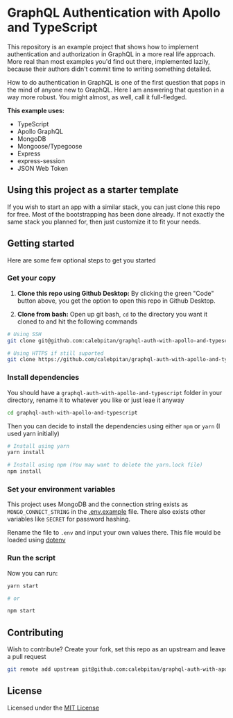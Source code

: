 # GraphQL Authentication with Apollo and TypeScript

This repository is an example project that shows how to implement authentication and authorization in GraphQL in a more real life approach. More real than most examples you'd find out there, implemented lazily, because their authors didn't commit time to writing something detailed.

How to do authentication in GraphQL is one of the first question that pops in the mind of anyone new to GraphQL. Here I am answering that question in a way more robust. You might almost, as well, call it full-fledged.

**This example uses:**

- TypeScript
- Apollo GraphQL
- MongoDB
- Mongoose/Typegoose
- Express
- express-session
- JSON Web Token

## Using this project as a starter template

If you wish to start an app with a similar stack, you can just clone this repo for free. Most of the bootstrapping has been done already. If not exactly the same stack you planned for, then just customize it to fit your needs.

## Getting started

Here are some few optional steps to get you started

### Get your copy

1. **Clone this repo using Github Desktop:** By clicking the green "Code" button above, you get the option to open this repo in Github Desktop.

2. **Clone from bash:** Open up git bash, `cd` to the directory you want it cloned to and hit the following commands

```bash
# Using SSH
git clone git@github.com:calebpitan/graphql-auth-with-apollo-and-typescript.git

# Using HTTPS if still suported
git clone https://github.com/calebpitan/graphql-auth-with-apollo-and-typescript.git
```

### Install dependencies

You should have a `graphql-auth-with-apollo-and-typescript` folder in your directory, rename it to whatever you like or just leae it anyway

```bash
cd graphql-auth-with-apollo-and-typescript
```

Then you can decide to install the dependencies using either `npm` or `yarn` (I used yarn initially)

```bash
# Install using yarn
yarn install

# Install using npm (You may want to delete the yarn.lock file)
npm install
```

### Set your environment variables

This project uses MongoDB and the connection string exists as `MONGO_CONNECT_STRING` in the [.env.example](https://github.com/calebpitan/graphql-auth-with-apollo-and-typescript/tree/master/.env.example) file. There also exists other variables like `SECRET` for password hashing.

Rename the file to `.env` and input your own values there. This file would be loaded using [dotenv](https://github.com/motdotla/dotenv)

### Run the script

Now you can run:

```bash
yarn start

# or

npm start
```

## Contributing

Wish to contribute? Create your fork, set this repo as an upstream and leave a pull request

```bash
git remote add upstream git@github.com:calebpitan/graphql-auth-with-apollo-and-typescript.git
```

## License

Licensed under the [MIT License](https://github.com/calebpitan/graphql-auth-with-apollo-and-typescript/tree/master/LICENSE)
